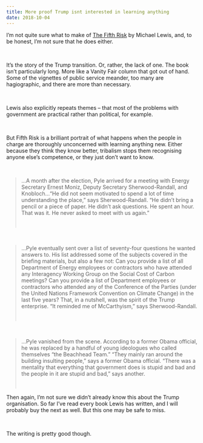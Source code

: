 ```yaml
---
title: More proof Trump isnt interested in learning anything
date: 2018-10-04
---
```


<!--kg-card-begin: html--><p>I&#8217;m not quite sure what to make of <a href="https://www.goodreads.com/book/show/40109421-the-fifth-risk" target="_blank" rel="noopener noreferrer">The Fifth Risk</a> by Michael Lewis, and, to be honest, I&#8217;m not sure that he does either.</p><br>
<p>It&#8217;s the story of the Trump transition. Or, rather, the lack of one. The book isn&#8217;t particularly long. More like a Vanity Fair column that got out of hand. Some of the vignettes of public service meander, too many are hagiographic, and there are more than necessary.</p><br>
<p>Lewis also explicitly repeats themes &#8211; that most of the problems with government are practical rather than political, for example.</p><br>
<p>But Fifth Risk is a brilliant portrait of what happens when the people in charge are thoroughly unconcerned with learning anything new. Either because they think they know better, tribalism stops them recognising anyone else&#8217;s competence, or they just don&#8217;t want to know.</p><br>
<blockquote><p> &#8230;A month after the election, Pyle arrived for a meeting with Energy Secretary Ernest Moniz, Deputy Secretary Sherwood-Randall, and Knobloch&#8230;“He did not seem motivated to spend a lot of time understanding the place,” says Sherwood-Randall. “He didn’t bring a pencil or a piece of paper. He didn’t ask questions. He spent an hour. That was it. He never asked to meet with us again.”</p><br>
</blockquote>
<p><!----></p><br>
<blockquote><p> &#8230;Pyle eventually sent over a list of seventy-four questions he wanted answers to. His list addressed some of the subjects covered in the briefing materials, but also a few not: Can you provide a list of all Department of Energy employees or contractors who have attended any Interagency Working Group on the Social Cost of Carbon meetings? Can you provide a list of Department employees or contractors who attended any of the Conference of the Parties (under the United Nations Framework Convention on Climate Change) in the last five years? That, in a nutshell, was the spirit of the Trump enterprise. “It reminded me of McCarthyism,” says Sherwood-Randall.</p><br>
</blockquote>
<p><!----></p><br>
<blockquote><p> &#8230;Pyle vanished from the scene. According to a former Obama official, he was replaced by a handful of young ideologues who called themselves “the Beachhead Team.” “They mainly ran around the building insulting people,” says a former Obama official. “There was a mentality that everything that government does is stupid and bad and the people in it are stupid and bad,” says another.</p><br>
</blockquote>
<p>Then again, I&#8217;m not sure we didn&#8217;t already know this about the Trump organisation. So far I&#8217;ve read every book Lewis has written, and I will probably buy the next as well. But this one may be safe to miss.</p><br>
<p>The writing is pretty good though.</p><br>
<!--kg-card-end: html-->